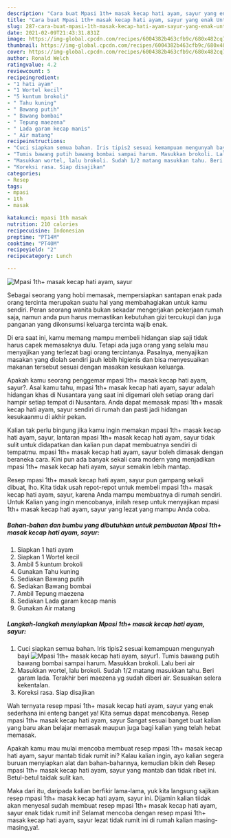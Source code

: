 ```yaml
---
description: "Cara buat Mpasi 1th+ masak kecap hati ayam, sayur yang enak Untuk Jualan"
title: "Cara buat Mpasi 1th+ masak kecap hati ayam, sayur yang enak Untuk Jualan"
slug: 287-cara-buat-mpasi-1th-masak-kecap-hati-ayam-sayur-yang-enak-untuk-jualan
date: 2021-02-09T21:43:31.831Z
image: https://img-global.cpcdn.com/recipes/6004382b463cfb9c/680x482cq70/mpasi-1th-masak-kecap-hati-ayam-sayur-foto-resep-utama.jpg
thumbnail: https://img-global.cpcdn.com/recipes/6004382b463cfb9c/680x482cq70/mpasi-1th-masak-kecap-hati-ayam-sayur-foto-resep-utama.jpg
cover: https://img-global.cpcdn.com/recipes/6004382b463cfb9c/680x482cq70/mpasi-1th-masak-kecap-hati-ayam-sayur-foto-resep-utama.jpg
author: Ronald Welch
ratingvalue: 4.2
reviewcount: 5
recipeingredient:
- "1 hati ayam"
- "1 Wortel kecil"
- "5 kuntum brokoli"
- " Tahu kuning"
- " Bawang putih"
- " Bawang bombai"
- " Tepung maezena"
- " Lada garam kecap manis"
- " Air matang"
recipeinstructions:
- "Cuci siapkan semua bahan. Iris tipis2 sesuai kemampuan mengunyah bayi"
- "Tumis bawang putih bawang bombai sampai harum. Masukkan brokoli. Lalu beri air"
- "Masukkan wortel, lalu brokoli. Sudah 1/2 matang masukkan tahu. Beri garam lada. Terakhir beri maezena yg sudah diberi air. Sesuaikan selera kekentalan."
- "Koreksi rasa. Siap disajikan"
categories:
- Resep
tags:
- mpasi
- 1th
- masak

katakunci: mpasi 1th masak 
nutrition: 210 calories
recipecuisine: Indonesian
preptime: "PT14M"
cooktime: "PT40M"
recipeyield: "2"
recipecategory: Lunch

---
```



![Mpasi 1th+ masak kecap hati ayam, sayur](https://img-global.cpcdn.com/recipes/6004382b463cfb9c/680x482cq70/mpasi-1th-masak-kecap-hati-ayam-sayur-foto-resep-utama.jpg)

Sebagai seorang yang hobi memasak, mempersiapkan santapan enak pada orang tercinta merupakan suatu hal yang membahagiakan untuk kamu sendiri. Peran seorang  wanita bukan sekadar mengerjakan pekerjaan rumah saja, namun anda pun harus memastikan kebutuhan gizi tercukupi dan juga panganan yang dikonsumsi keluarga tercinta wajib enak.

Di era  saat ini, kamu memang mampu membeli hidangan siap saji tidak harus capek memasaknya dulu. Tetapi ada juga orang yang selalu mau menyajikan yang terlezat bagi orang tercintanya. Pasalnya, menyajikan masakan yang diolah sendiri jauh lebih higienis dan bisa menyesuaikan makanan tersebut sesuai dengan masakan kesukaan keluarga. 



Apakah kamu seorang penggemar mpasi 1th+ masak kecap hati ayam, sayur?. Asal kamu tahu, mpasi 1th+ masak kecap hati ayam, sayur adalah hidangan khas di Nusantara yang saat ini digemari oleh setiap orang dari hampir setiap tempat di Nusantara. Anda dapat memasak mpasi 1th+ masak kecap hati ayam, sayur sendiri di rumah dan pasti jadi hidangan kesukaanmu di akhir pekan.

Kalian tak perlu bingung jika kamu ingin memakan mpasi 1th+ masak kecap hati ayam, sayur, lantaran mpasi 1th+ masak kecap hati ayam, sayur tidak sulit untuk didapatkan dan kalian pun dapat membuatnya sendiri di tempatmu. mpasi 1th+ masak kecap hati ayam, sayur boleh dimasak dengan beraneka cara. Kini pun ada banyak sekali cara modern yang menjadikan mpasi 1th+ masak kecap hati ayam, sayur semakin lebih mantap.

Resep mpasi 1th+ masak kecap hati ayam, sayur pun gampang sekali dibuat, lho. Kita tidak usah repot-repot untuk membeli mpasi 1th+ masak kecap hati ayam, sayur, karena Anda mampu membuatnya di rumah sendiri. Untuk Kalian yang ingin mencobanya, inilah resep untuk menyajikan mpasi 1th+ masak kecap hati ayam, sayur yang lezat yang mampu Anda coba.

<!--inarticleads1-->

##### Bahan-bahan dan bumbu yang dibutuhkan untuk pembuatan Mpasi 1th+ masak kecap hati ayam, sayur:

1. Siapkan 1 hati ayam
1. Siapkan 1 Wortel kecil
1. Ambil 5 kuntum brokoli
1. Gunakan  Tahu kuning
1. Sediakan  Bawang putih
1. Sediakan  Bawang bombai
1. Ambil  Tepung maezena
1. Sediakan  Lada garam kecap manis
1. Gunakan  Air matang




<!--inarticleads2-->

##### Langkah-langkah menyiapkan Mpasi 1th+ masak kecap hati ayam, sayur:

1. Cuci siapkan semua bahan. Iris tipis2 sesuai kemampuan mengunyah bayi
<img src="https://img-global.cpcdn.com/steps/54c77352b9dc28fc/160x128cq70/mpasi-1th-masak-kecap-hati-ayam-sayur-langkah-memasak-1-foto.jpg" alt="Mpasi 1th+ masak kecap hati ayam, sayur">1. Tumis bawang putih bawang bombai sampai harum. Masukkan brokoli. Lalu beri air
1. Masukkan wortel, lalu brokoli. Sudah 1/2 matang masukkan tahu. Beri garam lada. Terakhir beri maezena yg sudah diberi air. Sesuaikan selera kekentalan.
1. Koreksi rasa. Siap disajikan




Wah ternyata resep mpasi 1th+ masak kecap hati ayam, sayur yang enak sederhana ini enteng banget ya! Kita semua dapat mencobanya. Resep mpasi 1th+ masak kecap hati ayam, sayur Sangat sesuai banget buat kalian yang baru akan belajar memasak maupun juga bagi kalian yang telah hebat memasak.

Apakah kamu mau mulai mencoba membuat resep mpasi 1th+ masak kecap hati ayam, sayur mantab tidak rumit ini? Kalau kalian ingin, ayo kalian segera buruan menyiapkan alat dan bahan-bahannya, kemudian bikin deh Resep mpasi 1th+ masak kecap hati ayam, sayur yang mantab dan tidak ribet ini. Betul-betul taidak sulit kan. 

Maka dari itu, daripada kalian berfikir lama-lama, yuk kita langsung sajikan resep mpasi 1th+ masak kecap hati ayam, sayur ini. Dijamin kalian tiidak akan menyesal sudah membuat resep mpasi 1th+ masak kecap hati ayam, sayur enak tidak rumit ini! Selamat mencoba dengan resep mpasi 1th+ masak kecap hati ayam, sayur lezat tidak rumit ini di rumah kalian masing-masing,ya!.

